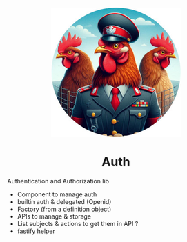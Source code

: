 <p align="center">
    <img width="300" src="https://raw.githubusercontent.com/gallolabs/auth/main/logo_w300.jpeg">
  <h1 align="center">Auth</h1>
</p>

Authentication and Authorization lib

- Component to manage auth
- builtin auth & delegated (Openid)
- Factory (from a definition object)
- APIs to manage & storage
- List subjects & actions to get them in API ?
- fastify helper
